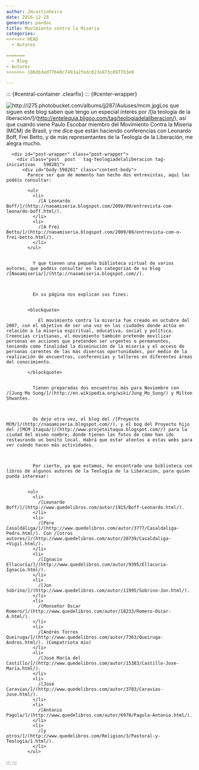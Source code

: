 ```yaml
---
author: Jmcastinheira
date: 2016-12-28
generator: pandoc
title: Movimiento contra la Miseria
categories:
<<<<<<< HEAD
  - Autores

=======
  - Blog
- Autores
>>>>>>> 186db3ed77b40c7493a2fedc023e873cd977b3e0

---
```




::: {#central-container .clearfix}
::: {#center-wrapper}
    <div id="center" class="clearfix">
      <img class="alignleft" title="http://i275.photobucket.com/albums/jj287/Auluses/mcm.jpg" src="http://i275.photobucket.com/albums/jj287/Auluses/mcm.jpg?v=1252050164421" />Los que siguen este blog saben que tengo un especial interés por /[la teología de la liberación/]/(http://entelequia.bligoo.com/tag/teologiadelaliberacion/), así que cuando viene Paulo Escobar miembro del Movimiento Contra la Miseria (MCM) de Brasil, y me dice que están haciendo conferencias con Leonardo Boff, Frei Betto, y de más representantes de la Teología de la Liberación, me alegra mucho. 
      
      <div id="post-wrapper" class="post-wrapper">
        <div class="post  post   tag-teologiadelaliberacion tag-iniciativas   598281">
          <div id="body-598281" class="content-body">
            Parece ser que de momento han hecho dos entrevistas, aquí las podéis consultar: 
            
            <ul>
              <li>
                /[A Leonardo Boff/]/(http://naoamiseria.blogspot.com/2009/09/entrevista-com-leonardo-boff.html/).
              </li>
              <li>
                /[A Frei Betto/]/(http://naoamiseria.blogspot.com/2009/08/entrevista-com-o-frei-betto.html/).
              </li>
            </ul>
            
            
              Y que tienen una pequeña biblioteca virtual de varios autores, que podéis consultar en las categorías de su blog /[Naoamiseria/]/(http://naoamiseria.blogspot.com//).
            
            
            
              En su página nos explican sus fines:
            
            
            <blockquote>
              
                El movimiento contra la miseria fue creado en octubre del 2007, con el objetivo de ser una voz en las ciudades donde actúa en relación a la miseria espiritual, educativa, social y política. Creencias cristianas, el movimiento también pretende movilizar personas en acciones que pretenden ser urgentes o permanentes, teniendo como finalidad la disminución de la miseria y el acceso de personas carentes de las más diversas oportunidades, por medio de la realización de encuentros, conferencias y talleres en diferentes áreas del conocimiento.
              
            </blockquote>
            
            
              Tienen preparadas dos encuentros más para Noviembre con /[Jung Mo Sung/]/(http://en.wikipedia.org/wiki/Jung_Mo_Sung/) y Milton Shwantes.
            
            
            
              Os dejo otra vez, el blog del /[Proyecto MCM/]/(http://naoamiseria.blogspot.com//). y el bog del Proyecto hijo del /[MCM Itaquá/]/(http://www.projetoitaqua.blogspot.com//) para la ciudad del mismo nombre; donde tienen las fotos de cómo han ido restaurando un bonito local. Habrá que estar atentos a estas webs para ver cuándo hacen más actividades.
            
            
            
              Por cierto, ya que estamos, he encontrado una biblioteca con libros de algunos autores de la Teología de la Liberación, para quien pueda interesar:
            
            
            <ul>
              <li>
                /[Leonardo Boff/]/(http://www.quedelibros.com/autor/1915/Boff-Leonardo.html/).
              </li>
              <li>
                /[Pere Casaldáliga/]/(http://www.quedelibros.com/autor/3777/Casaldaliga-Pedro.html/). Con /[otros autores/]/(http://www.quedelibros.com/autor/20739/Casaldaliga-+Vigil.html/).
              </li>
              <li>
                /[Ignacio Ellacuría/]/(http://www.quedelibros.com/autor/9395/Ellacuria-Ignacio.html/).
              </li>
              <li>
                /[Jon Sobrino/]/(http://www.quedelibros.com/autor/11995/Sobrino-Jon.html/).
              </li>
              <li>
                /[Monseñor Oscar Romero/]/(http://www.quedelibros.com/autor/18233/Romero-Oscar-A.html/).
              </li>
              <li>
                /[Andrés Torres Queiruga/]/(http://www.quedelibros.com/autor/7363/Queiruga-Andres.html/). (Compatriota mío)
              </li>
              <li>
                /[José María del Castillo/]/(http://www.quedelibros.com/autor/15383/Castillo-Jose-Maria.html/).
              </li>
              <li>
                /[José Caravias/]/(http://www.quedelibros.com/autor/3703/Caravias-Jose.html/).
              </li>
              <li>
                /[Antonio Pagola/]/(http://www.quedelibros.com/autor/6978/Pagola-Antonio.html/).
              </li>
              <li>
                /[y otros/]/(http://www.quedelibros.com/Religion/3/Pastoral-y-Teologia/1.html/).
              </li>
            </ul>
          
        
      
    
:::
:::
